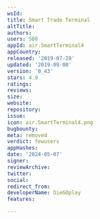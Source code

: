 ```yaml
---
wsId: 
title: Smart Trade Terminal
altTitle: 
authors: 
users: 500
appId: air.SmartTerminal4
appCountry: 
released: '2019-07-28'
updated: '2019-09-08'
version: '0_43'
stars: 4.9
ratings: 
reviews: 
size: 
website: 
repository: 
issue: 
icon: air.SmartTerminal4.png
bugbounty: 
meta: removed
verdict: fewusers
appHashes: 
date: '2024-05-07'
signer: 
reviewArchive: 
twitter: 
social: 
redirect_from: 
developerName: DieGOplay
features: 

---
```


